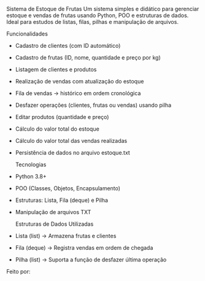 
  Sistema de Estoque de Frutas
  Um sistema simples e didático para gerenciar estoque e vendas de frutas usando Python, POO e estruturas de dados.
Ideal para estudos de listas, filas, pilhas e manipulação de arquivos.
    
  Funcionalidades
- Cadastro de clientes (com ID automático)
- Cadastro de frutas (ID, nome, quantidade e preço por kg)
- Listagem de clientes e produtos
- Realização de vendas com atualização do estoque
- Fila de vendas → histórico em ordem cronológica
- Desfazer operações (clientes, frutas ou vendas) usando pilha
- Editar produtos (quantidade e preço)
- Cálculo do valor total do estoque
- Cálculo do valor total das vendas realizadas
- Persistência de dados no arquivo estoque.txt

  Tecnologias
- Python 3.8+
- POO (Classes, Objetos, Encapsulamento)
- Estruturas: Lista, Fila (deque) e Pilha
- Manipulação de arquivos TXT

    Estruturas de Dados Utilizadas
- Lista (list) → Armazena frutas e clientes
- Fila (deque) → Registra vendas em ordem de chegada
- Pilha (list) → Suporta a função de desfazer última operação

Feito por:
